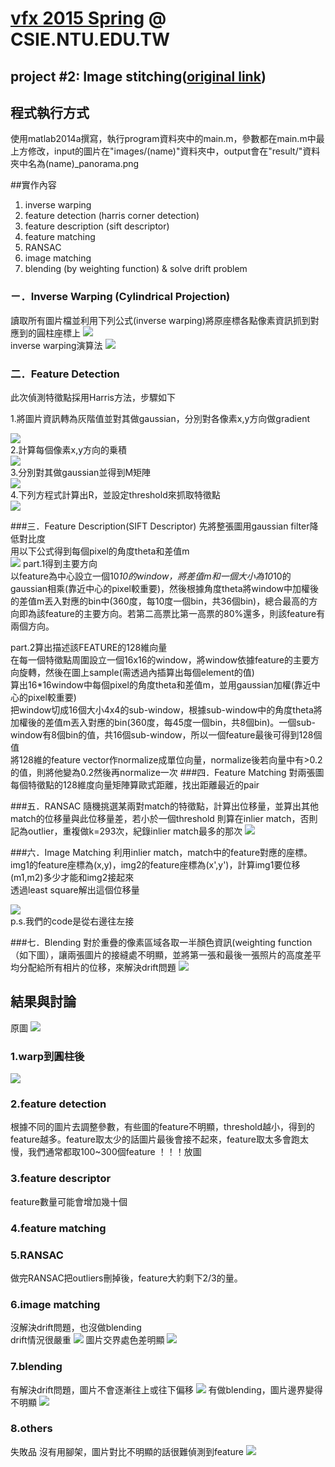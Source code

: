 # [vfx 2015 Spring](http://www.csie.ntu.edu.tw/~cyy/courses/vfx/15spring/ "Digital Visual Effects 2011 Spring") @ CSIE.NTU.EDU.TW
## project #2: Image stitching([original link](http://www.csie.ntu.edu.tw/%7Ecyy/courses/vfx/15spring/assignments/proj2/))

## 程式執行方式
使用matlab2014a撰寫，執行program資料夾中的main.m，參數都在main.m中最上方修改，input的圖片在"images/(name)"資料夾中，output會在"result/"資料夾中名為(name)_panorama.png

##實作內容
1. inverse warping
2. feature detection (harris corner detection)
3. feature description (sift descriptor)
4. feature matching 
5. RANSAC 
6. image matching 
7. blending (by weighting function) & solve drift problem

### ㄧ．Inverse Warping (Cylindrical Projection)
  讀取所有圖片檔並利用下列公式(inverse warping)將原座標各點像素資訊抓到對應到的圓柱座標上
![](https://cloud.githubusercontent.com/assets/11753996/7479938/9666b6e4-f397-11e4-8e81-eb6802f78ce5.png)  
inverse warping演算法
![](https://cloud.githubusercontent.com/assets/11717755/7517036/432fc122-f505-11e4-9d64-657c76583af6.PNG)

### 二．Feature Detection
  此次偵測特徵點採用Harris方法，步驟如下
  
1.將圖片資訊轉為灰階值並對其做gaussian，分別對各像素x,y方向做gradient
<div style="display;block">
<img src="https://cloud.githubusercontent.com/assets/11753996/7479958/ae6d9942-f397-11e4-803a-2d2b13e4d830.png">
</div>
2.計算每個像素x,y方向的乗積
<div style="display;block">
<img src="https://cloud.githubusercontent.com/assets/11753996/7479971/bf91ac7c-f397-11e4-8ba5-044e3a2ec64e.png">
</div>
3.分別對其做gaussian並得到M矩陣
<div style="display;block">
<img src="https://cloud.githubusercontent.com/assets/11753996/7479977/c94ada04-f397-11e4-9887-e8316cbedc89.png">
</div>
4.下列方程式計算出R，並設定threshold來抓取特徵點
<div style="display;block">
<img src="https://cloud.githubusercontent.com/assets/11753996/7479983/d3771f7e-f397-11e4-8d31-c6e40ace745b.png">
</div>

###三．Feature Description(SIFT Descriptor)
先將整張圖用gaussian filter降低對比度<br>
用以下公式得到每個pixel的角度theta和差值m<br>
![](https://cloud.githubusercontent.com/assets/11753996/7479988/dfeb8d4e-f397-11e4-96ca-948f76613b13.png)
part.1得到主要方向<br>
以feature為中心設立一個10*10的window，將差值m和一個大小為10*10的gaussian相乘(靠近中心的pixel較重要)，然後根據角度theta將window中加權後的差值m丟入對應的bin中(360度，每10度一個bin，共36個bin)，總合最高的方向即為該feature的主要方向。若第二高票比第一高票的80%還多，則該feature有兩個方向。<br>


part.2算出描述該FEATURE的128維向量<br>
在每一個特徵點周圍設立一個16x16的window，將window依據feature的主要方向旋轉，然後在圖上sample(需透過內插算出每個element的值)<br>
算出16*16window中每個pixel的角度theta和差值m，並用gaussian加權(靠近中心的pixel較重要)<br>
把window切成16個大小4x4的sub-window，根據sub-window中的角度theta將加權後的差值m丟入對應的bin(360度，每45度一個bin，共8個bin)。一個sub-window有8個bin的值，共16個sub-window，所以一個feature最後可得到128個值<br>
將128維的feature vector作normalize成單位向量，normalize後若向量中有>0.2的值，則將他變為0.2然後再normalize一次
###四．Feature Matching
  對兩張圖每個特徵點的128維度向量矩陣算歐式距離，找出距離最近的pair
  
###五．RANSAC
  隨機挑選某兩對match的特徵點，計算出位移量，並算出其他match的位移量與此位移量差，若小於一個threshold
則算在inlier match，否則記為outlier，重複做k=293次，紀錄inlier match最多的那次
![](https://cloud.githubusercontent.com/assets/11717755/7517086/8014b84a-f505-11e4-9b89-33ab3d601f69.PNG)

###六．Image Matching
  利用inlier match，match中的feature對應的座標。<br>
  img1的feature座標為(x,y)，img2的feature座標為(x',y')，計算img1要位移(m1,m2)多少才能和img2接起來<br>
  透過least square解出這個位移量
<div style="display;block">
<img src="https://cloud.githubusercontent.com/assets/11717755/7517622/b130a116-f508-11e4-911d-69819e9d3d57.png">
</div>
  p.s.我們的code是從右邊往左接
  
###七．Blending
  對於重疊的像素區域各取一半顏色資訊(weighting function（如下圖），讓兩張圖片的接縫處不明顯，並將第一張和最後一張照片的高度差平均分配給所有相片的位移，來解決drift問題
![](https://cloud.githubusercontent.com/assets/11717755/7515751/4d65ec9c-f4fc-11e4-93ca-0d23908be9e3.PNG)

## 結果與討論
原圖
![](https://cloud.githubusercontent.com/assets/11717755/7514220/3cd46060-f4ee-11e4-98d1-4066220b3167.png)
### 1.warp到圓柱後
![](https://cloud.githubusercontent.com/assets/11717755/7515694/d03ce798-f4fb-11e4-8800-88285d61a2dd.png)
### 2.feature detection
根據不同的圖片去調整參數，有些圖的feature不明顯，threshold越小，得到的feature越多。feature取太少的話圖片最後會接不起來，feature取太多會跑太慢，我們通常都取100~300個feature
！！！放圖
### 3.feature descriptor
feature數量可能會增加幾十個
### 4.feature matching
### 5.RANSAC
做完RANSAC把outliers刪掉後，feature大約剩下2/3的量。
### 6.image matching
沒解決drift問題，也沒做blending<br>
drift情況很嚴重
![](https://github.com/chiahan/vfx-project2-image-stitching/blob/master/results/parrington_panorama_drift.png)
圖片交界處色差明顯
![](https://github.com/chiahan/vfx-project2-image-stitching/blob/master/results/grail_panorama_drift.png)
### 7.blending
有解決drift問題，圖片不會逐漸往上或往下偏移
![](https://github.com/chiahan/vfx-project2-image-stitching/blob/master/results/grail_panorama_erase_drift.png)
有做blending，圖片邊界變得不明顯
![](https://github.com/chiahan/vfx-project2-image-stitching/blob/master/results/parrington_panorama_drift.png)
### 8.others
失敗品
沒有用腳架，圖片對比不明顯的話很難偵測到feature
![](https://github.com/chiahan/vfx-project2-image-stitching/blob/master/results/tree_panorama_3_500.png)
